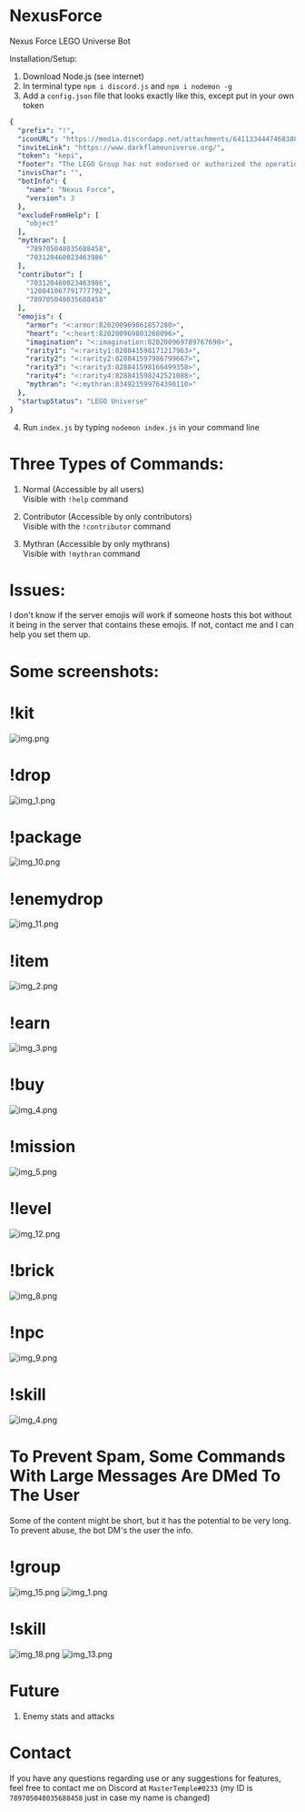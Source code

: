 # NexusForce
Nexus Force LEGO Universe Bot

Installation/Setup:
1. Download Node.js (see internet)
2. In terminal type `npm i discord.js` and `npm i nodemon -g`
3. Add a `config.json` file that looks exactly like this, except put in your own token
```yaml
{
  "prefix": "!",
  "iconURL": "https://media.discordapp.net/attachments/641133444746838016/813621671461781544/circle-cropped_1.png",
  "inviteLink": "https://www.darkflameuniverse.org/",
  "token": "kepi",
  "footer": "The LEGO Group has not endorsed or authorized the operation of this game and is not liable for any safety issues in relation to the operation of this game.",
  "invisChar": "឵឵",
  "botInfo": {
    "name": "Nexus Force",
    "version": 3
  },
  "excludeFromHelp": [
    "object"
  ],
  "mythran": [
    "789705048035688458",
    "703120460023463986"
  ],
  "contributor": [
    "703120460023463986",
    "120841067791777792",
    "789705048035688458"
  ],
  "emojis": {
    "armor": "<:armor:820200969861857280>",
    "heart": "<:heart:820200969803268096>",
    "imagination": "<:imagination:820200969789767690>",
    "rarity1": "<:rarity1:828841598171217963>",
    "rarity2": "<:rarity2:828841597986799667>",
    "rarity3": "<:rarity3:828841598166499358>",
    "rarity4": "<:rarity4:828841598242521088>",
    "mythran": "<:mythran:834921599764398110>"
  },
  "startupStatus": "LEGO Universe"
}
   ```

4. Run `index.js` by typing `nodemon index.js` in your command line

# Three Types of Commands:
1. Normal (Accessible by all users)\
    Visible with `!help` command
   
2. Contributor (Accessible by only contributors)\
   Visible with the `!contributor` command
3. Mythran (Accessible by only mythrans)\
    Visible with `!mythran` command
   
# Issues:
I don't know if the server emojis will work if someone hosts this bot without it being in the server that contains these emojis. If not, contact me and I can help you set them up.
# Some screenshots:
# !kit
![img.png](src/img.png)
# !drop
![img_1.png](src/img_1.png)
# !package
![img_10.png](src/img_10.png)
# !enemydrop
![img_11.png](src/img_11.png)
# !item
![img_2.png](src/img_2.png)
# !earn
![img_3.png](src/img_3.png)
# !buy
![img_4.png](src/img_4.png)
# !mission
![img_5.png](src/img_5.png)
# !level
![img_12.png](src/img_12.png)
# !brick
![img_8.png](src/img_8.png)
# !npc
![img_9.png](src/img_9.png)
# !skill
![img_4.png](src/img_14.png)
# To Prevent Spam, Some Commands With Large Messages Are DMed To The User
Some of the content might be short, but it has the potential to be very long. To prevent abuse, the bot DM's the user the info.
# !group
![img_15.png](src/img_15.png)
![img_1.png](src/img_16.png)
# !skill
![img_18.png](src/img_18.png)
![img_13.png](src/img_13.png)




# Future
1. Enemy stats and attacks

# Contact
If you have any questions regarding use or any suggestions for features, feel free to contact me on Discord at `MasterTemple#0233` (my ID is `789705048035688458` just in case my name is changed)
